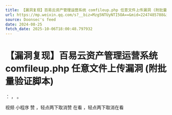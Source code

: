 ```yaml
---
title: 【漏洞复现】百易云资产管理运营系统 comfileup.php 任意文件上传漏洞 (附批量验证脚本)
url: https://mp.weixin.qq.com/s?__biz=Mzg5NTUyNTI5OA==&mid=2247485788&idx=4&sn=ec415848a87d0ad0dbda112ddf832fde
source: Doonsec's feed
date: 2024-08-25
fetch_date: 2025-10-06T18:00:48.797932
---
```


# 【漏洞复现】百易云资产管理运营系统 comfileup.php 任意文件上传漏洞 (附批量验证脚本)

：
，
。

视频
小程序
赞
，轻点两下取消赞
在看
，轻点两下取消在看